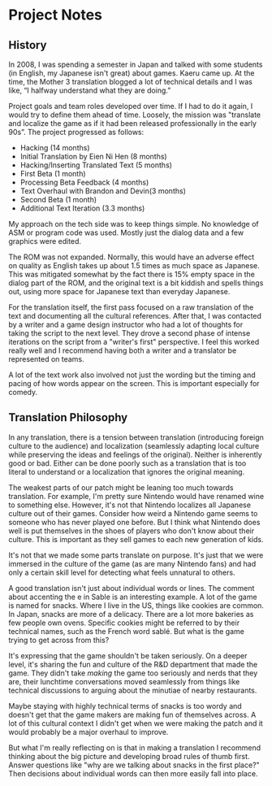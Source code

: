 # Project Notes

## History
In 2008, I was spending a semester in Japan and talked with some students (in English, my Japanese isn't great) about games. Kaeru came up. At the time, the Mother 3 translation blogged a lot of technical details and I was like, “I halfway understand what they are doing.”

Project goals and team roles developed over time. If I had to do it again, I would try to define them ahead of time. Loosely, the mission was "translate and localize the game as if it had been released professionally in the early 90s”. The project progressed as follows:

* Hacking (14 months)
* Initial Translation by Eien Ni Hen (8 months)
* Hacking/Inserting Translated Text (5 months)
* First Beta (1 month)
* Processing Beta Feedback (4 months)
* Text Overhaul with Brandon and Devin(3 months)
* Second Beta (1 month)
* Additional Text Iteration (3.3 months)

My approach on the tech side was to keep things simple. No knowledge of ASM or program code was used. Mostly just the dialog data and a few graphics were edited. 

The ROM was not expanded. Normally, this would have an adverse effect on quality as English takes up about 1.5 times as much space as Japanese. This was mitigated somewhat by the fact there is 15% empty space in the dialog part of the ROM, and the original text is a bit kiddish and spells things out, using more space for Japanese text than everyday Japanese.

For the translation itself, the first pass focused on a raw translation of the text and documenting all the cultural references. After that, I was contacted by a writer and a game design instructor who had a lot of thoughts for taking the script to the next level. They drove a second phase of intense iterations on the script from a "writer's first" perspective. I feel this worked really well and I recommend having both a writer and a translator be represented on teams. 

A lot of the text work also involved not just the wording but the timing and pacing of how words appear on the screen. This is important especially for comedy.

## Translation Philosophy
In any translation, there is a tension between translation (introducing foreign culture to the audience) and localization (seamlessly adapting local culture while preserving the ideas and feelings of the original). Neither is inherently good or bad. Either can be done poorly such as a translation that is too literal to understand or a localization that ignores the original meaning.

The weakest parts of our patch might be leaning too much towards translation. For example, I'm pretty sure Nintendo would have renamed wine to something else. However, it's not that Nintendo localizes all Japanese culture out of their games. Consider how weird a Nintendo game seems to someone who has never played one before. But I think what Nintendo does well is put themselves in the shoes of players who don't know about their culture. This is important as they sell games to each new generation of kids.

It's not that we made some parts translate on purpose. It's just that we were immersed in the culture of the game (as are many Nintendo fans) and had only a certain skill level for detecting what feels unnatural to others.

A good translation isn't just about individual words or lines. The comment about accenting the e in Sable is an interesting example. A lot of the game is named for snacks. Where I live in the US, things like cookies are common. In Japan, snacks are more of a delicacy. There are a lot more bakeries as few people own ovens. Specific cookies might be referred to by their technical names, such as the French word sablé. But what is the game trying to get across from this?

It's expressing that the game shouldn't be taken seriously. On a deeper level, it's sharing the fun and culture of the R&D department that made the game. They didn't take _making_ the game too seriously and nerds that they are, their lunchtime conversations moved seamlessly from things like technical discussions to arguing about the minutiae of nearby restaurants. 

Maybe staying with highly technical terms of snacks is too wordy and doesn't get that the game makers are making fun of themselves across. A lot of this cultural context I didn't get when we were making the patch and it would probably be a major overhaul to improve.

But what I'm really reflecting on is that in making a translation I recommend thinking about the big picture and developing broad rules of thumb first. Answer questions like "why are we talking about snacks in the first place?" Then decisions about individual words can then more easily fall into place.